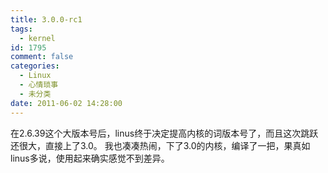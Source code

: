 ```yaml
---
title: 3.0.0-rc1
tags:
  - kernel
id: 1795
comment: false
categories:
  - Linux
  - 心情琐事
  - 未分类
date: 2011-06-02 14:28:00
---
```


在2.6.39这个大版本号后，linus终于决定提高内核的词版本号了，而且这次跳跃还很大，直接上了3.0。
我也凑凑热闹，下了3.0的内核，编译了一把，果真如linus多说，使用起来确实感觉不到差异。